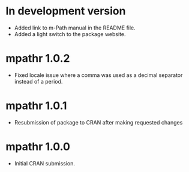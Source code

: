 # In development version
* Added link to m-Path manual in the README file.
* Added a light switch to the package website.

# mpathr 1.0.2
* Fixed locale issue where a comma was used as a decimal separator instead of a period.

# mpathr 1.0.1
* Resubmission of package to CRAN after making requested changes

# mpathr 1.0.0
* Initial CRAN submission.
